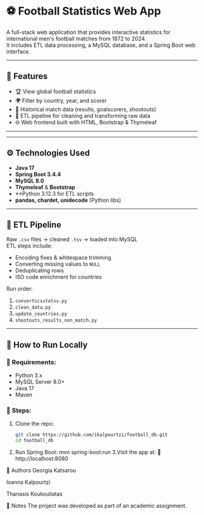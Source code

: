 # ⚽ Football Statistics Web App

A full-stack web application that provides interactive statistics for international men's football matches from 1872 to 2024.  
It includes ETL data processing, a MySQL database, and a Spring Boot web interface.

---

## 📌 Features

- 🏆 View global football statistics
- 🌍 Filter by country, year, and scorer
- 📅 Historical match data (results, goalscorers, shootouts)
- 🔄 ETL pipeline for cleaning and transforming raw data
- 🌐 Web frontend built with HTML, Bootstrap & Thymeleaf

---


---

## ⚙️ Technologies Used

- **Java 17**
- **Spring Boot 3.4.4**
- **MySQL 8.0**
- **Thymeleaf** & **Bootstrap**
- **Python 3.12.3 for ETL scripts
- **pandas, chardet, unidecode** (Python libs)

---

## 🔁 ETL Pipeline

Raw `.csv` files → cleaned `.tsv` → loaded into MySQL  
ETL steps include:

- Encoding fixes & whitespace trimming
- Converting missing values to `NULL`
- Deduplicating rows
- ISO code enrichment for countries

Run order:
1. `convertscsvtotsv.py`
2. `clean_data.py`
3. `update_countries.py`
4. `shootouts_results_non_match.py`

---

## 🧪 How to Run Locally

### 📌 Requirements:
- Python 3.x
- MySQL Server 8.0+
- Java 17
- Maven

### 🚀 Steps:
1. Clone the repo:
   ```bash
   git clone https://github.com/ikalpourtzi/football_db.git
   cd football_db

2. Run Spring Boot:
   mvn spring-boot:run
3.Visit the app at:
📍 http://localhost:8080

🧠 Authors
Georgia Katsarou

Ioanna Kalpourtzi

Thanasis Koukouliatas

📎 Notes
The project was developed as part of an academic assignment.
